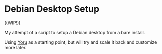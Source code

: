 # Debian Desktop Setup

((WIP!))

My attempt of a script to setup a Debian desktop from a bare install.

Using [Yoru](https://github.com/rxyhn/yoru) as a starting point, but will try and scale it back and customize more later.